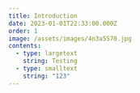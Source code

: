 ```yaml
---
title: Introduction
date: 2023-01-01T22:33:00.000Z
order: 1
image: /assets/images/4n3a5570.jpg
contents:
  - type: largetext
    string: Testing
  - type: smalltext
    string: "123"
---
```

